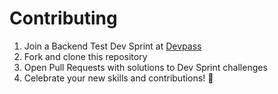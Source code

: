# Contributing

1. Join a Backend Test Dev Sprint at [Devpass](https://devpass.com.br/pt/discover?index=1&platform=backend)
2. Fork and clone this repository
3. Open Pull Requests with solutions to Dev Sprint challenges
4. Celebrate your new skills and contributions! 🎉  